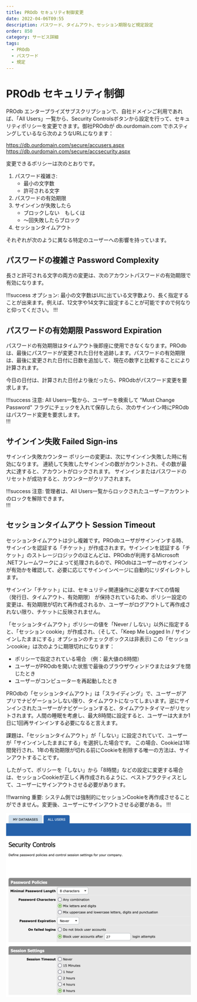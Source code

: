 ```yaml
---
title: PROdb セキュリティ制御変更
date: 2022-04-06T09:55
description: パスワード、タイムアウト、セッション期限など規定設定
order: 850
category: サービス詳細
tags:
  - PROdb
  - パスワード
  - 規定
---
```


# PROdb セキュリティ制御

PROdb エンタープライズサブスクリプションで、自社ドメインご利用であれば、「All Users」一覧から、Security Controlsボタンから設定を行って、セキュリティポリシーを変更できます。御社PROdbが db.ourdomain.com でホスティングしているなら次のようなURLになります：

https://db.ourdomain.com/secure/accusers.aspx  
https://db.ourdomain.com/secure/accsecurity.aspx

変更できるポリシーは次のとおりです。

1. パスワード複雑さ:
   * 最小の文字数
   * 許可される文字
2. パスワードの有効期限
3. サインインが失敗したら
   * ブロックしない　もしくは
   * 〜回失敗したらブロック
4. セッションタイムアウト

それぞれが次のように異なる特定のユーザーへの影響を持っています。

## パスワードの複雑さ Password Complexity

長さと許可される文字の両方の変更は、次のアカウントパスワードの有効期限で有効になります。

!!!success オプション:
最小の文字数はUIに出ている文字数より、長く指定することが出来ます。例えば、12文字や14文字に設定することが可能ですので何なりと仰ってください。
!!!

## パスワードの有効期限 Password Expiration

パスワードの有効期限はタイムアウト後即座に使用できなくなります。PROdbは、最後にパスワードが変更された日付を追跡します。パスワードの有効期限は、最後に変更された日付に日数を追加して、現在の数字と比較することにより計算されます。

今日の日付は、計算された日付より後だったら、PROdbがパスワード変更を要求します。

!!!success 注意:
All Users一覧から、ユーザーを検索して "Must Change Password" フラグにチェックを入れて保存したら、次のサインイン時にPROdbはパスワード変更を要求します。  
!!!
## サインイン失敗 Failed Sign-ins

サインイン失敗カウンター ポリシーの変更は、次にサインイン失敗した時に有効になります。 連続して失敗したサインインの数がカウントされ、その数が最大に達すると、アカウントがロックされます。 サインインまたはパスワードのリセットが成功すると、カウンターがクリアされます。

!!!success 注意:
管理者は、All Users一覧からロックされたユーザーアカウントのロックを解除できます。  
!!!

## セッションタイムアウト Session Timeout

セッションタイムアウトは少し複雑です。PROdbユーザがサインインする時、サインインを認証する「チケット」が作成されます。サインインを認証する「チケット」のストレージロジックのほとんどは、PROdbが利用するMicrosoft .NETフレームワークによって処理されるので、PROdbはユーザーのサインインが有効かを確認して、必要に応じてサインインページに自動的にリダイレクトします。

サインイン「チケット」には、セキュリティ関連操作に必要なすべての情報 （発行日、タイムアウト、有効期限） が保持されているため、ポリシー設定の変更は、有効期限が切れて再作成されるか、ユーザーがログアウトして再作成されない限り、チケットに反映されません。

「セッションタイムアウト」ポリシーの値を「Never / しない」以外に指定すると、「セッション cookie」が作成され、（そして、「Keep Me Logged In / サインインしたままにする」オプションのチェックボックスは非表示) この「セッションcookie」は次のように期限切れになります：

* ポリシーで指定されている場合 （例：最大値の8時間）
* ユーザーがPROdbを開いた状態で最後のブラウザウィンドウまたはタブを閉じたとき
* ユーザーがコンピューターを再起動したとき

PROdbの「セッションタイムアウト」は「スライディング」で、ユーザーがアプリでナビゲーションしない限り、タイムアウトになってしまいます。逆にサインインされたユーザーがナビゲーションすると、タイムアウトタイマーがリセットされます。人間の睡眠を考慮し、最大8時間に設定すると、ユーザーは大まか1日に1回再サインインする必要になると言えます。

課題は、「セッションタイムアウト」が「しない」に設定されていて、ユーザーが「サインインしたままにする」を選択した場合です。 この場合、Cookieは1年間発行され、1年の有効期限が切れる前にCookieを削除する唯一の方法は、サインアウトすることです。

したがって、ポリシーを「しない」から「8時間」などの設定に変更する場合は、セッションCookieが正しく再作成されるように、ベストプラクティスとして、ユーザーにサインアウトさせる必要があります。

!!!warning 重要:
システム側では強制的にセッションCookieを再作成させることができません。変更後、ユーザーにサインアウトさせる必要がある。
!!!

![図: PROdb Security Controls 画面](/static/figure-prodb-security-controls-screen.png)